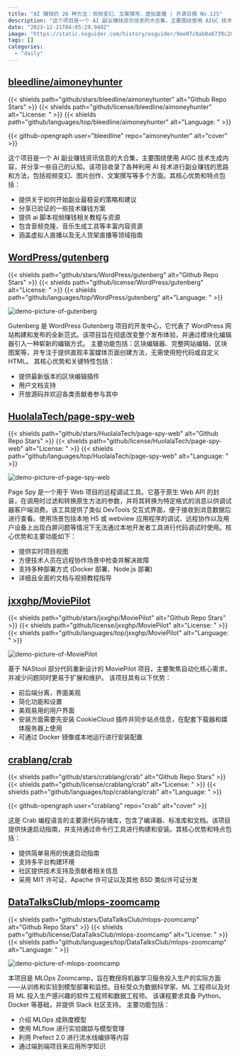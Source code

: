 ```yaml
---
title: "AI 赚钱的 26 种方法：视频变幻、文案撰写、虚拟直播 | 开源日报 No.125"
description: "这个项目是一个 AI 副业赚钱资讯信息的大合集，主要围绕使用 AIGC 技术生成内容，并分享一些自己的认知。该项目收录了各种利用 AI 技术进行副业赚钱的思路和方法，包括视频变幻、图片创作、文案撰写等多个方面。"
date: "2023-12-21T04:05:29.940Z"
image: "https://static.osguider.com/history/osguider/9ae07c0ab8a6739c28e3e926f0520c13.png"
tags: []
categories:
  - "daily"
---
```


## [bleedline/aimoneyhunter](https://github.com/bleedline/aimoneyhunter)

{{< shields path="github/stars/bleedline/aimoneyhunter" alt="Github Repo Stars" >}} {{< shields path="github/license/bleedline/aimoneyhunter" alt="License: " >}} {{< shields path="github/languages/top/bleedline/aimoneyhunter" alt="Language: " >}}

{{< github-opengraph user="bleedline" repo="aimoneyhunter" alt="cover" >}}

这个项目是一个 AI 副业赚钱资讯信息的大合集，主要围绕使用 AIGC 技术生成内容，并分享一些自己的认知。该项目收录了各种利用 AI 技术进行副业赚钱的思路和方法，包括视频变幻、图片创作、文案撰写等多个方面。其核心优势和特点包括：

- 提供关于如何开始副业最稳妥的策略和建议
- 分享已验证的一些技术赚钱方案
- 提供 ai 脚本视频赚钱相关教程与资源
- 包含音频克隆、音乐生成工具等丰富内容资源
- 涵盖虚拟人直播以及无人货架直播等领域指南

## [WordPress/gutenberg](https://github.com/WordPress/gutenberg)

{{< shields path="github/stars/WordPress/gutenberg" alt="Github Repo Stars" >}} {{< shields path="github/license/WordPress/gutenberg" alt="License: " >}} {{< shields path="github/languages/top/WordPress/gutenberg" alt="Language: " >}}

![demo-picture-of-gutenberg](https://static.osguider.com/history/2023/db90b35c4a515850eff98157793a8bf2.png)

Gutenberg 是 WordPress Gutenberg 项目的开发中心，它代表了 WordPress 网站构建和发布的全新范式。该项目旨在彻底改变整个发布体验，并通过模块化编辑器引入一种崭新的编辑方式。
主要功能包括：区块编辑器、完整网站编辑、区块图案等，并专注于提供直观丰富媒体页面创建方法，无需使用短代码或自定义 HTML。
其核心优势和关键特性包括：

- 提供最新版本的区块编辑插件
- 用户文档支持
- 开放源码并欢迎各类贡献者参与其中

## [HuolalaTech/page-spy-web](https://github.com/HuolalaTech/page-spy-web)

{{< shields path="github/stars/HuolalaTech/page-spy-web" alt="Github Repo Stars" >}} {{< shields path="github/license/HuolalaTech/page-spy-web" alt="License: " >}} {{< shields path="github/languages/top/HuolalaTech/page-spy-web" alt="Language: " >}}

![demo-picture-of-page-spy-web](https://static.osguider.com/history/2023/15a267a9997cfff7c6b300a7a57fdd0d.png)

Page Spy 是一个用于 Web 项目的远程调试工具。它基于原生 Web API 的封装，在调用时过滤和转换原生方法的参数，并将其转换为特定格式的消息以供调试器客户端消费。该工具提供了类似 DevTools 交互式界面，便于接收到消息数据后进行查看。使用场景包括本地 H5 或 webview 应用程序的调试、远程协作以及用户设备上出现白屏问题等情况下无法通过本地开发者工具进行代码调试时使用。核心优势和主要功能如下：

- 提供实时项目视图
- 方便技术人员在远程协作场景中检查并解决故障
- 支持多种部署方式 (Docker 部署、Node.js 部署)
- 详细且全面的文档与视频教程指导

## [jxxghp/MoviePilot](https://github.com/jxxghp/MoviePilot)

{{< shields path="github/stars/jxxghp/MoviePilot" alt="Github Repo Stars" >}} {{< shields path="github/license/jxxghp/MoviePilot" alt="License: " >}} {{< shields path="github/languages/top/jxxghp/MoviePilot" alt="Language: " >}}

![demo-picture-of-MoviePilot](https://static.osguider.com/history/osguider/438ac2e6202552f61a21ebacba17e2e7.png)

基于 NAStool 部分代码重新设计的 MoviePilot 项目，主要聚焦自动化核心需求，并减少问题同时更易于扩展和维护。
该项目具有以下优势：

- 前后端分离，界面美观
- 简化功能和设置
- 美观易用的用户界面
- 安装方面需要先安装 CookieCloud 插件并同步站点信息，在配套下载器和媒体服务器上使用
- 可通过 Docker 镜像或本地运行进行安装配置

## [crablang/crab](https://github.com/crablang/crab)

{{< shields path="github/stars/crablang/crab" alt="Github Repo Stars" >}} {{< shields path="github/license/crablang/crab" alt="License: " >}} {{< shields path="github/languages/top/crablang/crab" alt="Language: " >}}

{{< github-opengraph user="crablang" repo="crab" alt="cover" >}}

这是 Crab 编程语言的主要源代码存储库，包含了编译器、标准库和文档。该项目提供快速启动指南，并支持通过命令行工具进行构建和安装。其核心优势和特点包括：

- 提供简单易用的快速启动指南
- 支持多平台构建环境
- 社区提供技术支持及贡献者相关信息
- 采用 MIT 许可证、Apache 许可证以及其他 BSD 类似许可证分发

## [DataTalksClub/mlops-zoomcamp](https://github.com/DataTalksClub/mlops-zoomcamp)

{{< shields path="github/stars/DataTalksClub/mlops-zoomcamp" alt="Github Repo Stars" >}} {{< shields path="github/license/DataTalksClub/mlops-zoomcamp" alt="License: " >}} {{< shields path="github/languages/top/DataTalksClub/mlops-zoomcamp" alt="Language: " >}}

![demo-picture-of-mlops-zoomcamp](https://static.osguider.com/history/2023/38f88e27dcf2049bc8294de5d59766a4.png)

本项目是 MLOps Zoomcamp，旨在教授将机器学习服务投入生产的实际方面——从训练和实验到模型部署和监控。目标受众为数据科学家、ML 工程师以及对将 ML 投入生产感兴趣的软件工程师和数据工程师。
该课程要求具备 Python、Docker 等基础，并提供 Slack 社区支持。
主要功能包括：

- 介绍 MLOps 成熟度模型
- 使用 MLflow 进行实验跟踪与模型管理
- 利用 Prefect 2.0 进行流水线编排等内容
- 通过端到端项目来应用所学知识

